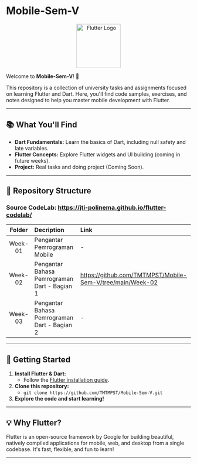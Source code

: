 
# Mobile-Sem-V

<p align="center">
	<img src="https://upload.wikimedia.org/wikipedia/commons/1/17/Google-flutter-logo.png" alt="Flutter Logo" width="120" />
</p>

Welcome to **Mobile-Sem-V**! 🚀

This repository is a collection of university tasks and assignments focused on learning Flutter and Dart. Here, you'll find code samples, exercises, and notes designed to help you master mobile development with Flutter.

---

## 📚 What You'll Find

- **Dart Fundamentals:** Learn the basics of Dart, including null safety and late variables.
- **Flutter Concepts:** Explore Flutter widgets and UI building (coming in future weeks).
- **Project:** Real tasks and doing project (Coming Soon).

---

## 📁 Repository Structure
### Source CodeLab: https://jti-polinema.github.io/flutter-codelab/
| Folder | Decription | Link |
| :---: | :--- | :--- |
| Week-01 | Pengantar Pemrograman Mobile  | - |
| Week-02 | Pengantar Bahasa Pemrograman Dart - Bagian 1 | https://github.com/TMTMPST/Mobile-Sem-V/tree/main/Week-02 |
| Week-03 | Pengantar Bahasa Pemrograman Dart - Bagian 2 | - |
---

## 🚀 Getting Started

1. **Install Flutter & Dart:**
	 - Follow the [Flutter installation guide](https://flutter.dev/docs/get-started/install).
2. **Clone this repository:**
	 - `git clone https://github.com/TMTMPST/Mobile-Sem-V.git`
3. **Explore the code and start learning!**

---

## 💡 Why Flutter?

Flutter is an open-source framework by Google for building beautiful, natively compiled applications for mobile, web, and desktop from a single codebase. It's fast, flexible, and fun to learn!

---
